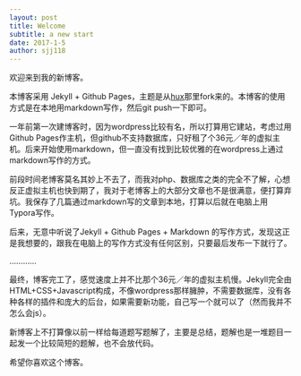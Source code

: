 ```yaml
---
layout: post
title: Welcome
subtitle: a new start
date: 2017-1-5
author: sjj118
---
```


欢迎来到我的新博客。

本博客采用 Jekyll + Github Pages，主题是从[hux](https://github.com/Huxpro/huxpro.github.io)那里fork来的。本博客的使用方式是在本地用markdown写作，然后git push一下即可。

一年前第一次建博客时，因为wordpress比较有名，所以打算用它建站，考虑过用Github Pages作主机，但github不支持数据库，只好租了个36元／年的虚拟主机。后来开始使用markdown，但一直没有找到比较优雅的在wordpress上通过markdown写作的方式。

前段时间老博客莫名其妙上不去了，而我对php、数据库之类的完全不了解，心想反正虚拟主机也快到期了，我对于老博客上的大部分文章也不是很满意，便打算弃坑。我保存了几篇通过markdown写的文章到本地，打算以后就在电脑上用Typora写作。

后来，无意中听说了Jekyll + Github Pages + Markdown 的写作方式，发现这正是我想要的，跟我在电脑上的写作方式没有任何区别，只要最后发布一下就行了。

…………

最终，博客完工了，感觉速度上并不比那个36元／年的虚拟主机慢。Jekyll完全由HTML+CSS+Javascript构成，不像wordpress那样臃肿，不需要数据库，没有各种各样的插件和庞大的后台，如果需要新功能，自己写一个就可以了（然而我并不怎么会js）。

新博客上不打算像以前一样给每道题写题解了，主要是总结，题解也是一堆题目一起发一个比较简短的题解，也不会放代码。

希望你喜欢这个博客。